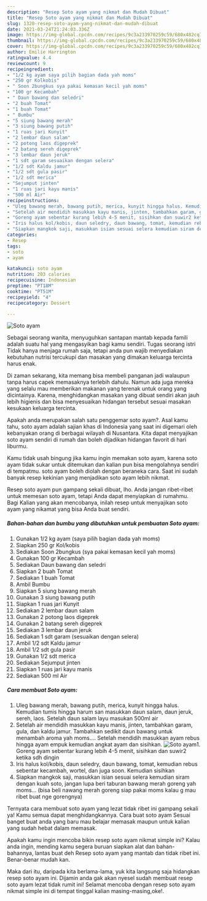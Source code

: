 ```yaml
---
description: "Resep Soto ayam yang nikmat dan Mudah Dibuat"
title: "Resep Soto ayam yang nikmat dan Mudah Dibuat"
slug: 1320-resep-soto-ayam-yang-nikmat-dan-mudah-dibuat
date: 2021-03-24T21:24:03.336Z
image: https://img-global.cpcdn.com/recipes/9c3a233970259c59/680x482cq70/soto-ayam-foto-resep-utama.jpg
thumbnail: https://img-global.cpcdn.com/recipes/9c3a233970259c59/680x482cq70/soto-ayam-foto-resep-utama.jpg
cover: https://img-global.cpcdn.com/recipes/9c3a233970259c59/680x482cq70/soto-ayam-foto-resep-utama.jpg
author: Emilie Harrington
ratingvalue: 4.4
reviewcount: 9
recipeingredient:
- "1/2 kg ayam saya pilih bagian dada yah moms"
- "250 gr Kolkobis"
- " Soon 2bungkus sya pakai kemasan kecil yah moms"
- "100 gr Kecambah"
- " Daun bawang dan seledri"
- "2 buah Tomat"
- "1 buah Tomat"
- " Bumbu"
- "5 siung bawang merah"
- "3 siung bawang putih"
- "1 ruas jari Kunyit"
- "2 lembar daun salam"
- "2 potong laos digeprek"
- "2 batang sereh digeprek"
- "3 lembar daun jeruk"
- "1 sdt garam sesuaikan dengan selera"
- "1/2 sdt Kaldu jamur"
- "1/2 sdt gula pasir"
- "1/2 sdt merica"
- "Sejumput jinten"
- "1 ruas jari kayu manis"
- "500 ml Air"
recipeinstructions:
- "Uleg bawang merah, bawang putih, merica, kunyit hingga halus. Kemudian tumis hingga harum san masukkan daun salam, daun jeruk, sereh, laos. Setelah daun salam layu masukan 500ml air"
- "Setelah air mendidih masukkan kayu manis, jinten, tambahkan garam, gula, dan kaldu jamur. Tambahkan sedikit daun bawang untuk menambah aroma yah moms.... Setelah mendidih masukkan ayam rebus hingga ayam empuk kemudian angkat ayam dan sisihkan."
- "Goreng ayam sebentar kurang lebih 4-5 menit, sisihkan dan suwir2 ketika sdh dingin"
- "Iris halus kol/kobis, daun seledry, daun bawang, tomat, kemudian rebus sebentar kecambah, wortel, dan juga soon. Kemudian sisihkan"
- "Siapkan mangkok saji, masukkan isian sesuai selera kemudian siram dengan kuah soto, jangan lupa beri taburan bawang merah goreng yah moms... (bisa beli nawang merah goreng siap pakai moms kalau g mau ribet buat nge gorengnya)"
categories:
- Resep
tags:
- soto
- ayam

katakunci: soto ayam 
nutrition: 203 calories
recipecuisine: Indonesian
preptime: "PT18M"
cooktime: "PT51M"
recipeyield: "4"
recipecategory: Dessert

---
```



![Soto ayam](https://img-global.cpcdn.com/recipes/9c3a233970259c59/680x482cq70/soto-ayam-foto-resep-utama.jpg)

Sebagai seorang wanita, menyuguhkan santapan mantab kepada famili adalah suatu hal yang mengasyikan bagi kamu sendiri. Tugas seorang istri Tidak hanya menjaga rumah saja, tetapi anda pun wajib menyediakan kebutuhan nutrisi tercukupi dan masakan yang dimakan keluarga tercinta harus enak.

Di zaman  sekarang, kita memang bisa membeli panganan jadi walaupun tanpa harus capek memasaknya terlebih dahulu. Namun ada juga mereka yang selalu mau memberikan makanan yang terenak untuk orang yang dicintainya. Karena, menghidangkan masakan yang dibuat sendiri akan jauh lebih higienis dan bisa menyesuaikan hidangan tersebut sesuai masakan kesukaan keluarga tercinta. 



Apakah anda merupakan salah satu penggemar soto ayam?. Asal kamu tahu, soto ayam adalah sajian khas di Indonesia yang saat ini digemari oleh kebanyakan orang di berbagai wilayah di Nusantara. Kita dapat menyajikan soto ayam sendiri di rumah dan boleh dijadikan hidangan favorit di hari liburmu.

Kamu tidak usah bingung jika kamu ingin memakan soto ayam, karena soto ayam tidak sukar untuk ditemukan dan kalian pun bisa mengolahnya sendiri di tempatmu. soto ayam boleh diolah dengan beraneka cara. Saat ini sudah banyak resep kekinian yang menjadikan soto ayam lebih nikmat.

Resep soto ayam pun gampang sekali dibuat, lho. Anda jangan ribet-ribet untuk memesan soto ayam, tetapi Anda dapat menyiapkan di rumahmu. Bagi Kalian yang akan mencobanya, inilah resep untuk menyajikan soto ayam yang nikamat yang bisa Anda buat sendiri.

<!--inarticleads1-->

##### Bahan-bahan dan bumbu yang dibutuhkan untuk pembuatan Soto ayam:

1. Gunakan 1/2 kg ayam (saya pilih bagian dada yah moms)
1. Siapkan 250 gr Kol/kobis
1. Sediakan  Soon 2bungkus (sya pakai kemasan kecil yah moms)
1. Gunakan 100 gr Kecambah
1. Sediakan  Daun bawang dan seledri
1. Siapkan 2 buah Tomat
1. Sediakan 1 buah Tomat
1. Ambil  Bumbu
1. Siapkan 5 siung bawang merah
1. Gunakan 3 siung bawang putih
1. Siapkan 1 ruas jari Kunyit
1. Sediakan 2 lembar daun salam
1. Gunakan 2 potong laos digeprek
1. Gunakan 2 batang sereh digeprek
1. Sediakan 3 lembar daun jeruk
1. Sediakan 1 sdt garam (sesuaikan dengan selera)
1. Ambil 1/2 sdt Kaldu jamur
1. Ambil 1/2 sdt gula pasir
1. Gunakan 1/2 sdt merica
1. Sediakan Sejumput jinten
1. Siapkan 1 ruas jari kayu manis
1. Sediakan 500 ml Air




<!--inarticleads2-->

##### Cara membuat Soto ayam:

1. Uleg bawang merah, bawang putih, merica, kunyit hingga halus. Kemudian tumis hingga harum san masukkan daun salam, daun jeruk, sereh, laos. Setelah daun salam layu masukan 500ml air
1. Setelah air mendidih masukkan kayu manis, jinten, tambahkan garam, gula, dan kaldu jamur. Tambahkan sedikit daun bawang untuk menambah aroma yah moms.... Setelah mendidih masukkan ayam rebus hingga ayam empuk kemudian angkat ayam dan sisihkan.
<img src="//assets-global.cpcdn.com/assets/icons/button_play-2c75c40dde080a61004c1f40b05d8f140eaff45d7e9e6481dc71c63d2e7c4909.png" alt="Soto ayam">1. Goreng ayam sebentar kurang lebih 4-5 menit, sisihkan dan suwir2 ketika sdh dingin
1. Iris halus kol/kobis, daun seledry, daun bawang, tomat, kemudian rebus sebentar kecambah, wortel, dan juga soon. Kemudian sisihkan
1. Siapkan mangkok saji, masukkan isian sesuai selera kemudian siram dengan kuah soto, jangan lupa beri taburan bawang merah goreng yah moms... (bisa beli nawang merah goreng siap pakai moms kalau g mau ribet buat nge gorengnya)




Ternyata cara membuat soto ayam yang lezat tidak ribet ini gampang sekali ya! Kamu semua dapat menghidangkannya. Cara buat soto ayam Sesuai banget buat anda yang baru mau belajar memasak maupun untuk kalian yang sudah hebat dalam memasak.

Apakah kamu ingin mencoba bikin resep soto ayam nikmat simple ini? Kalau anda ingin, mending kamu segera buruan siapkan alat dan bahan-bahannya, lantas buat deh Resep soto ayam yang mantab dan tidak ribet ini. Benar-benar mudah kan. 

Maka dari itu, daripada kita berlama-lama, yuk kita langsung saja hidangkan resep soto ayam ini. Dijamin anda gak akan nyesel sudah membuat resep soto ayam lezat tidak rumit ini! Selamat mencoba dengan resep soto ayam nikmat simple ini di tempat tinggal kalian masing-masing,oke!.


